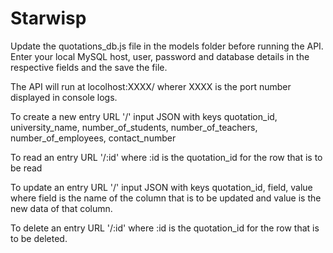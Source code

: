 # Starwisp
 Update the quotations_db.js file in the models folder before running the API. Enter your local MySQL host, user, password and database details in the respective fields and the save the file.

The API will run at locolhost:XXXX/
wherer XXXX is the port number displayed in console logs.

To create a new entry
URL '/'
input JSON with keys quotation_id, university_name, number_of_students, number_of_teachers, number_of_employees, contact_number

To read an entry
URL '/:id'
where :id is the quotation_id for the row that is to be read

To update an entry
URL '/'
input JSON with keys quotation_id, field, value
where field is the name of the column that is to be updated and value is the new data of that column.

To delete an entry
URL '/:id'
where :id is the quotation_id for the row that is to be deleted.
